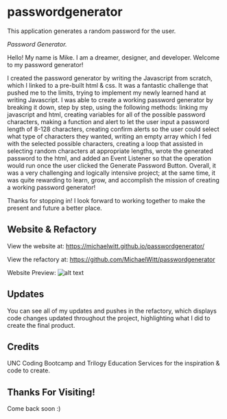 # passwordgenerator
This application generates a random password for the user.

_Password Generator._


Hello! My name is Mike. I am a dreamer, designer, and developer. Welcome to my password generator!

I created the password generator by writing the Javascript from scratch, which I linked to a pre-built html & css. It was a fantastic challenge that pushed me to the limits, trying to implement my newly learned hand at writing Javascript. I was able to create a working password generator by breaking it down, step by step, using the following methods: linking my javascript and html, creating variables for all of the possible password characters, making a function and alert to let the user input a password length of 8-128 characters, creating confirm alerts so the user could select what type of characters they wanted, writing an empty array which I fed with the selected possible characters, creating a loop that assisted in selecting random characters at appropriate lengths, wrote the generated password to the html, and added an Event Listener so that the operation would run once the user clicked the Generate Password Button. Overall, it was a very challenging and logically intensive project; at the same time, it was quite rewarding to learn, grow, and accomplish the mission of creating a working password generator! 

Thanks for stopping in! I look forward to working together to make the present and future a better place. 

## Website & Refactory

View the website at: https://michaelwitt.github.io/passwordgenerator/

View the refactory at: https://github.com/MichaelWitt/passwordgenerator

Website Preview: ![alt text](https://michaelwitt.github.io/passwordgenerator/website.png)

## Updates

You can see all of my updates and pushes in the refactory, which displays code changes updated throughout the project, highlighting what I did to create the final product.

## Credits

UNC Coding Bootcamp and Trilogy Education Services for the inspiration & code to create.

## Thanks For Visiting!

Come back soon :)

